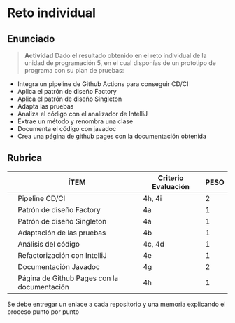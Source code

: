 # Reto individual

## Enunciado

> **Actividad**
> Dado el resultado obtenido en el reto individual de la unidad de programación 5, en el cual disponías de un prototipo de programa con su plan de pruebas:
- Integra un pipeline de Github Actions para conseguir CD/CI
- Aplica el patrón de diseño Factory
- Aplica el patrón de diseño Singleton
- Adapta las pruebas
- Analiza el código con el analizador de IntelliJ
- Extrae un método y renombra una clase
- Documenta el código con javadoc
- Crea una página de github pages con la documentación obtenida


## Rubrica

| | ÍTEM | Criterio Evaluación | PESO |
|---|---|---|---
| | Pipeline CD/CI | 4h, 4i | 2
| | Patrón de diseño Factory| 4a | 1
| | Patrón de diseño Singleton| 4a | 1
| | Adaptación de las pruebas |4b | 1
| | Análisis del código|4c, 4d | 1
|| Refactorización con IntelliJ| 4e | 1 
| | Documentación Javadoc | 4g | 2
| | Página de Github Pages con la documentación| 4h | 1


Se debe entregar un enlace a cada repositorio y una memoria explicando el proceso punto por punto